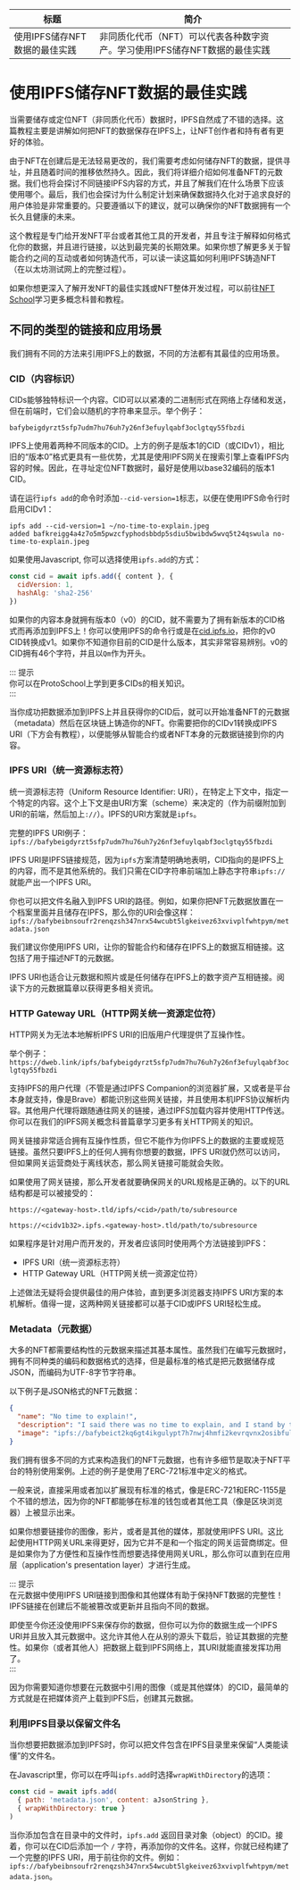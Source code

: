 标题|简介
| --- | --- |
使用IPFS储存NFT数据的最佳实践|非同质化代币（NFT）可以代表各种数字资产。学习使用IPFS储存NFT数据的最佳实践

# 使用IPFS储存NFT数据的最佳实践  
当需要储存或定位NFT（非同质化代币）数据时，IPFS自然成了不错的选择。这篇教程主要是讲解如何把NFT的数据保存在IPFS上，让NFT创作者和持有者有更好的体验。  

由于NFT在创建后是无法轻易更改的，我们需要考虑如何储存NFT的数据，提供寻址，并且随着时间的推移依然持久。因此，我们将详细介绍如何准备NFT的元数据。我们也将会探讨不同链接IPFS内容的方式，并且了解我们在什么场景下应该使用哪个。最后，我们也会探讨为什么制定计划来确保数据持久化对于追求良好的用户体验是非常重要的。只要遵循以下的建议，就可以确保你的NFT数据拥有一个长久且健康的未来。  

这个教程是专门给开发NFT平台或者其他工具的开发者，并且专注于解释如何格式化你的数据，并且进行链接，以达到最完美的长期效果。如果你想了解更多关于智能合约之间的互动或者如何铸造代币，可以读一读这篇如何利用IPFS铸造NFT（在以太坊测试网上的完整过程）。

如果你想更深入了解开发NFT的最佳实践或NFT整体开发过程，可以前往[NFT School](https://nftschool.dev/)学习更多概念科普和教程。  

## 不同的类型的链接和应用场景

我们拥有不同的方法来引用IPFS上的数据，不同的方法都有其最佳的应用场景。  

### CID（内容标识） 

CIDs能够独特标识一个内容。CID可以以紧凑的二进制形式在网络上存储和发送，但在前端时，它们会以随机的字符串来显示。举个例子：  

```
bafybeigdyrzt5sfp7udm7hu76uh7y26nf3efuylqabf3oclgtqy55fbzdi
```  

IPFS上使用着两种不同版本的CID。上方的例子是版本1的CID（或CIDv1），相比旧的“版本0”格式更具有一些优势，尤其是使用IPFS网关在搜索引擎上查看IPFS内容的时候。因此，在寻址定位NFT数据时，最好是使用以base32编码的版本1 CID。   

请在运行`ipfs add`的命令时添加`--cid-version=1`标志，以便在使用IPFS命令行时启用CIDv1：  

```shell
ipfs add --cid-version=1 ~/no-time-to-explain.jpeg
added bafkreigg4a4z7o5m5pwzcfyphodsbbdp5sdiu5bwibdw5wvq5t24qswula no-time-to-explain.jpeg
```  

如果使用Javascript, 你可以选择使用`ipfs.add`的方式： 

```javascript
const cid = await ipfs.add({ content }, {
  cidVersion: 1,
  hashAlg: 'sha2-256'
})
```  

如果你的内容本身就拥有版本0（v0）的CID，就不需要为了拥有新版本的CID格式而再添加到IPFS上！你可以使用IPFS的命令行或是在[cid.ipfs.io](https://cid.ipfs.io)，把你的v0 CID转换成v1。如果你不知道你目前的CID是什么版本，其实非常容易辨别。v0的CID拥有46个字符，并且以`Qm`作为开头。  

::: 提示  
你可以在ProtoSchool上学到更多CIDs的相关知识。  
:::  

当你成功把数据添加到IPFS上并且获得你的CID后，就可以开始准备NFT的元数据（metadata）然后在区块链上铸造你的NFT。你需要把你的CIDv1转换成IPFS URI（下方会有教程），以便能够从智能合约或者NFT本身的元数据链接到你的内容。  

### IPFS URI（统一资源标志符）

统一资源标志符（Uniform Resource Identifier: URI），在特定上下文中，指定一个特定的内容。这个上下文是由URI方案（scheme）来决定的（作为前缀附加到URI的前端，然后加上`://`）。IPFS的URI方案就是`ipfs`。

完整的IPFS URI例子：`ipfs://bafybeigdyrzt5sfp7udm7hu76uh7y26nf3efuylqabf3oclgtqy55fbzdi`  

IPFS URI是IPFS链接规范，因为`ipfs`方案清楚明确地表明，CID指向的是IPFS上的内容，而不是其他系统的。我们只需在CID字符串前端加上静态字符串`ipfs://`就能产出一个IPFS URI。  

你也可以把文件名融入到IPFS URI的路径。例如，如果你把NFT元数据放置在一个档案里面并且储存在IPFS，那么你的URI会像这样：`ipfs://bafybeibnsoufr2renqzsh347nrx54wcubt5lgkeivez63xvivplfwhtpym/metadata.json`

我们建议你使用IPFS URI，让你的智能合约和储存在IPFS上的数据互相链接。这包括了用于描述NFT的元数据。

IPFS URI也适合让元数据和照片或是任何储存在IPFS上的数字资产互相链接。阅读下方的元数据篇章以获得更多相关资讯。  

### HTTP Gateway URL（HTTP网关统一资源定位符） 

HTTP网关为无法本地解析IPFS URI的旧版用户代理提供了互操作性。  

举个例子：`https://dweb.link/ipfs/bafybeigdyrzt5sfp7udm7hu76uh7y26nf3efuylqabf3oclgtqy55fbzdi` 

支持IPFS的用户代理（不管是通过IPFS Companion的浏览器扩展，又或者是平台本身就支持，像是Brave）都能识别这些网关链接，并且使用本机IPFS协议解析内容。其他用户代理将跟随通往网关的链接，通过IPFS加载内容并使用HTTP传送。你可以在我们的IPFS网关概念科普篇章学习更多有关HTTP网关的知识。  

网关链接非常适合拥有互操作性质，但它不能作为你IPFS上的数据的主要或规范链接。虽然只要IPFS上的任何人拥有你想要的数据，IPFS URI就仍然可以访问，但如果网关运营商处于离线状态，那么网关链接可能就会失败。  

如果使用了网关链接，那么开发者就要确保网关的URL规格是正确的。以下的URL结构都是可以被接受的：  

`https://<gateway-host>.tld/ipfs/<cid>/path/to/subresource`

`https://<cidv1b32>.ipfs.<gateway-host>.tld/path/to/subresource`  

如果程序是针对用户而开发的，开发者应该同时使用两个方法链接到IPFS：  

- IPFS URI（统一资源标志符） 
- HTTP Gateway URL（HTTP网关统一资源定位符）  

上述做法无疑将会提供最佳的用户体验，直到更多浏览器支持IPFS URI方案的本机解析。值得一提，这两种网关链接都可以基于CID或IPFS URI轻松生成。  

### Metadata（元数据）  

大多的NFT都需要结构性的元数据来描述其基本属性。虽然我们在编写元数据时，拥有不同种类的编码和数据格式的选择，但是最标准的格式是把元数据储存成JSON，而编码为UTF-8字节字符串。  

以下例子是JSON格式的NFT元数据：  

```json
{
  "name": "No time to explain!",
  "description": "I said there was no time to explain, and I stand by that.",
  "image": "ipfs://bafybeict2kq6gt4ikgulypt7h7nwj4hmfi2kevrqvnx2osibfulyy5x3hu/no-time-to-explain.jpeg"
}
```  

我们拥有很多不同的方式来构造我们的NFT元数据，也有许多细节是取决于NFT平台的特别使用案例。上述的例子是使用了ERC-721标准中定义的格式。  

一般来说，直接采用或者加以扩展现有标准的格式，像是ERC-721和ERC-1155是个不错的想法，因为你的NFT都能够在标准的钱包或者其他工具（像是区块浏览器）上被显示出来。  

如果你想要链接你的图像，影片，或者是其他的媒体，那就使用IPFS URI。这比起使用HTTP网关URL来得更好，因为它并不是和一个指定的网关运营商绑定。但是如果你为了方便性和互操作性而想要选择使用网关URL，那么你可以直到在应用层（application's presentation layer）才进行生成。   

::: 提示   
在元数据中使用IPFS URI链接到图像和其他媒体有助于保持NFT数据的完整性！IPFS链接在创建后不能被篡改或更新并且指向不同的数据。   

即使至今你还没使用IPFS来保存你的数据，但你可以为你的数据生成一个IPFS URI并且放入其元数据中。这允许其他人在从别的源头下载后，验证其数据的完整性。如果你（或者其他人）把数据上载到IPFS网络上，其URI就能直接发挥功用了。  
:::  

因为你需要知道你想要在元数据中引用的图像（或是其他媒体）的CID，最简单的方式就是在把媒体资产上载到IPFS后，创建其元数据。  

### 利用IPFS目录以保留文件名  

当你想要把数据添加到IPFS时，你可以把文件包含在IPFS目录里来保留“人类能读懂”的文件名。  

在Javascript里，你可以在呼叫`ipfs.add`时选择`wrapWithDirectory`的选项：  

```js
const cid = await ipfs.add(
  { path: 'metadata.json', content: aJsonString }, 
  { wrapWithDirectory: true }
)
```   

当你添加包含在目录中的文件时，`ipfs.add` 返回目录对象（object）的CID。接着，你可以在CID后添加一个 `/` 字符，再添加你的文件名。这样，你就已经构建了一个完整的IPFS URI，用于前往你的文件。例如：`ipfs://bafybeibnsoufr2renqzsh347nrx54wcubt5lgkeivez63xvivplfwhtpym/metadata.json`。







